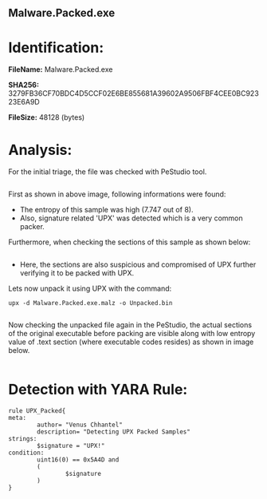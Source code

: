 ## Malware.Packed.exe

# Identification:
**FileName:** Malware.Packed.exe

**SHA256:** 3279FB36CF70BDC4D5CCF02E6BE855681A39602A9506FBF4CEE0BC92323E6A9D

**FileSize:** 48128 (bytes)

# Analysis:
For the initial triage, the file was checked with PeStudio tool. 

<image src="../Images/Malware.Packed.exe1.png" caption="" alt="" height="" width="" position="center" command="fit" option="" class="img-fluid" title="" >

First as shown in above image, following informations were found:
- The entropy of this sample was high (7.747 out of 8).
- Also, signature related 'UPX' was detected which is a very common packer. 

Furthermore, when checking the sections of this sample as shown below:

<image src="../Images/Malware.Packed.exe2.png" caption="" alt="" height="" width="" position="center" command="fit" option="" class="img-fluid" title="" >

- Here, the sections are also suspicious and compromised of UPX further verifying it to be packed with UPX. 

Lets now unpack it using UPX with the command:

`upx -d Malware.Packed.exe.malz -o Unpacked.bin`

<image src="../Images/Malware.Packed.exe3.png" caption="" alt="" height="" width="" position="center" command="fit" option="" class="img-fluid" title="" >


Now checking the unpacked file again in the PeStudio, the actual sections of the original executable before packing are visible along with low entropy value of .text section (where executable codes resides) as shown in image below.

<image src="../Images/Malware.Packed.exe4.png" caption="" alt="" height="" width="" position="center" command="fit" option="" class="img-fluid" title="" >


# Detection with YARA Rule:

    rule UPX_Packed{
    meta:
            author= "Venus Chhantel"
            description= "Detecting UPX Packed Samples"
    strings:
            $signature = "UPX!"
    condition:
            uint16(0) == 0x5A4D and
            (
                    $signature 
            )
    }
